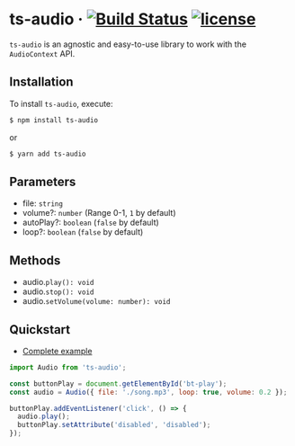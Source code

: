# ts-audio &middot; [![Build Status](https://travis-ci.org/EvandroLG/ts-audio.svg?branch=master)](https://travis-ci.org/ts-audio) [![license](https://badgen.now.sh/badge/license/MIT)](./LICENSE)
`ts-audio` is an agnostic and easy-to-use library to work with the `AudioContext` API.


## Installation
To install `ts-audio`, execute:

```sh
$ npm install ts-audio
```

or

```sh
$ yarn add ts-audio
```

## Parameters
* file: <code>string</code>
* volume?: <code>number</code> (Range 0-1, <code>1</code> by default)
* autoPlay?: <code>boolean</code> (<code>false</code> by default)
* loop?: <code>boolean</code> (<code>false</code> by default)

## Methods
* audio.<code>play(): void</code>
* audio.<code>stop(): void</code>
* audio.<code>setVolume(volume: number): void</code>

## Quickstart
- [Complete example](https://github.com/EvandroLG/ts-audio/tree/master/demo)

```js
import Audio from 'ts-audio';

const buttonPlay = document.getElementById('bt-play');
const audio = Audio({ file: './song.mp3', loop: true, volume: 0.2 });

buttonPlay.addEventListener('click', () => {
  audio.play();
  buttonPlay.setAttribute('disabled', 'disabled');
});
```

